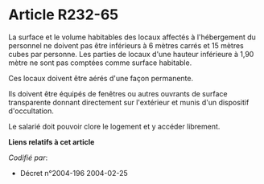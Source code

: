 # Article R232-65

La surface et le volume habitables des locaux affectés à l'hébergement du personnel ne doivent pas être inférieurs à 6 mètres
carrés et 15 mètres cubes par personne. Les parties de locaux d'une hauteur inférieure à 1,90 mètre ne sont pas comptées
comme surface habitable.

Ces locaux doivent être aérés d'une façon permanente.

Ils doivent être équipés de fenêtres ou autres ouvrants de surface transparente donnant directement sur l'extérieur et munis
d'un dispositif d'occultation.

Le salarié doit pouvoir clore le logement et y accéder librement.

**Liens relatifs à cet article**

_Codifié par_:

  - Décret n°2004-196 2004-02-25
